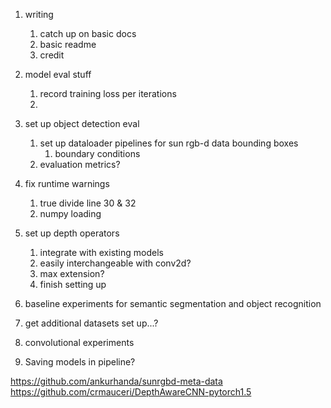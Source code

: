 1. writing
   1. catch up on basic docs
   1. basic readme
   1. credit
1. model eval stuff
   1. record training loss per iterations
   1. 
1. set up object detection eval 
   1. set up dataloader pipelines for sun rgb-d data bounding boxes
      1. boundary conditions
   1. evaluation metrics?
1. fix runtime warnings
      1. true divide line 30 & 32
      1. numpy loading
1. set up depth operators
    1. integrate with existing models
    1. easily interchangeable with conv2d?
    1. max extension?
    1. finish setting up
1. baseline experiments for semantic segmentation and object recognition
1. get additional datasets set up...?
1. convolutional experiments

1. Saving models in pipeline?

https://github.com/ankurhanda/sunrgbd-meta-data
https://github.com/crmauceri/DepthAwareCNN-pytorch1.5